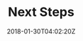 ---
date: "2018-01-30T04:02:20Z"
title: "Next Steps"
description: "After the basics, learn the recommended next steps to become an expert in the Replicated Native Scheduler"
weight: "9004"
categories: [ "Replicated Scheduler Guide" ]
index: "guides/native"
type: "guide"
gradient: "redToRed"
aliases: [/guides/getting-started]
---
